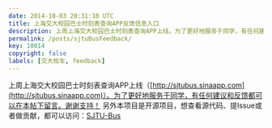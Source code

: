 ```yaml
---
date: 2014-10-03 20:31:10 UTC
title: 上海交大校园巴士时刻表查询APP反馈信息入口
description: 上周上海交大校园巴士时刻表查询APP上线。为了更好地服务于同学，有任何建议和反馈都可以在本帖下留言。
permalink: /posts/sjtuBusFeedback/
key: 10014
copyright: false
labels: [交大校车, feedback]
---
```


上周上海交大校园巴士时刻表查询APP上线（[http://sjtubus.sinaapp.com](http://sjtubus.sinaapp.com)）。为了更好地服务于同学，有任何建议和反馈都可以在本帖下留言。谢谢支持！
另外本项目是开源项目，想查看源代码、提Issue或者做贡献，都可以访问：[SJTU-Bus](https://github.com/zry656565/SJTU-Bus)
